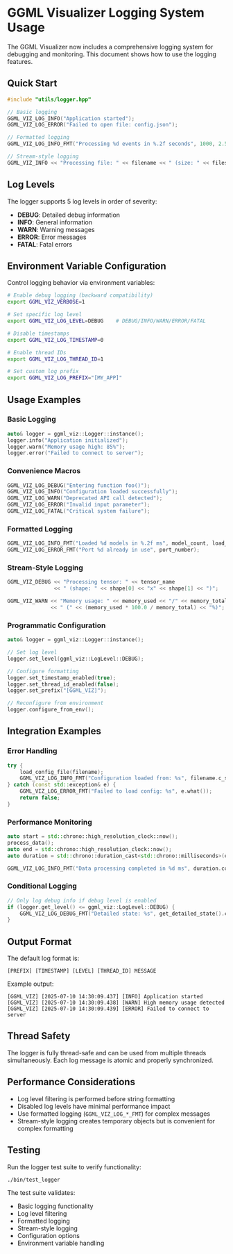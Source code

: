 # GGML Visualizer Logging System Usage

The GGML Visualizer now includes a comprehensive logging system for debugging and monitoring. This document shows how to use the logging features.

## Quick Start

```cpp
#include "utils/logger.hpp"

// Basic logging
GGML_VIZ_LOG_INFO("Application started");
GGML_VIZ_LOG_ERROR("Failed to open file: config.json");

// Formatted logging
GGML_VIZ_LOG_INFO_FMT("Processing %d events in %.2f seconds", 1000, 2.5);

// Stream-style logging
GGML_VIZ_INFO << "Processing file: " << filename << " (size: " << filesize << " bytes)";
```

## Log Levels

The logger supports 5 log levels in order of severity:
- **DEBUG**: Detailed debug information
- **INFO**: General information  
- **WARN**: Warning messages
- **ERROR**: Error messages
- **FATAL**: Fatal errors

## Environment Variable Configuration

Control logging behavior via environment variables:

```bash
# Enable debug logging (backward compatibility)
export GGML_VIZ_VERBOSE=1

# Set specific log level
export GGML_VIZ_LOG_LEVEL=DEBUG    # DEBUG/INFO/WARN/ERROR/FATAL

# Disable timestamps
export GGML_VIZ_LOG_TIMESTAMP=0

# Enable thread IDs  
export GGML_VIZ_LOG_THREAD_ID=1

# Set custom log prefix
export GGML_VIZ_LOG_PREFIX="[MY_APP]"
```

## Usage Examples

### Basic Logging
```cpp
auto& logger = ggml_viz::Logger::instance();
logger.info("Application initialized");
logger.warn("Memory usage high: 85%");
logger.error("Failed to connect to server");
```

### Convenience Macros
```cpp
GGML_VIZ_LOG_DEBUG("Entering function foo()");
GGML_VIZ_LOG_INFO("Configuration loaded successfully");
GGML_VIZ_LOG_WARN("Deprecated API call detected");
GGML_VIZ_LOG_ERROR("Invalid input parameter");
GGML_VIZ_LOG_FATAL("Critical system failure");
```

### Formatted Logging
```cpp
GGML_VIZ_LOG_INFO_FMT("Loaded %d models in %.2f ms", model_count, load_time);
GGML_VIZ_LOG_ERROR_FMT("Port %d already in use", port_number);
```

### Stream-Style Logging
```cpp
GGML_VIZ_DEBUG << "Processing tensor: " << tensor_name 
               << " (shape: " << shape[0] << "x" << shape[1] << ")";

GGML_VIZ_WARN << "Memory usage: " << memory_used << "/" << memory_total 
              << " (" << (memory_used * 100.0 / memory_total) << "%)";
```

### Programmatic Configuration
```cpp
auto& logger = ggml_viz::Logger::instance();

// Set log level
logger.set_level(ggml_viz::LogLevel::DEBUG);

// Configure formatting
logger.set_timestamp_enabled(true);
logger.set_thread_id_enabled(false);
logger.set_prefix("[GGML_VIZ]");

// Reconfigure from environment
logger.configure_from_env();
```

## Integration Examples

### Error Handling
```cpp
try {
    load_config_file(filename);
    GGML_VIZ_LOG_INFO_FMT("Configuration loaded from: %s", filename.c_str());
} catch (const std::exception& e) {
    GGML_VIZ_LOG_ERROR_FMT("Failed to load config: %s", e.what());
    return false;
}
```

### Performance Monitoring
```cpp
auto start = std::chrono::high_resolution_clock::now();
process_data();
auto end = std::chrono::high_resolution_clock::now();
auto duration = std::chrono::duration_cast<std::chrono::milliseconds>(end - start);

GGML_VIZ_LOG_INFO_FMT("Data processing completed in %d ms", duration.count());
```

### Conditional Logging
```cpp
// Only log debug info if debug level is enabled
if (logger.get_level() <= ggml_viz::LogLevel::DEBUG) {
    GGML_VIZ_LOG_DEBUG_FMT("Detailed state: %s", get_detailed_state().c_str());
}
```

## Output Format

The default log format is:
```
[PREFIX] [TIMESTAMP] [LEVEL] [THREAD_ID] MESSAGE
```

Example output:
```
[GGML_VIZ] [2025-07-10 14:30:09.437] [INFO] Application started
[GGML_VIZ] [2025-07-10 14:30:09.438] [WARN] High memory usage detected
[GGML_VIZ] [2025-07-10 14:30:09.439] [ERROR] Failed to connect to server
```

## Thread Safety

The logger is fully thread-safe and can be used from multiple threads simultaneously. Each log message is atomic and properly synchronized.

## Performance Considerations

- Log level filtering is performed before string formatting
- Disabled log levels have minimal performance impact
- Use formatted logging (`GGML_VIZ_LOG_*_FMT`) for complex messages
- Stream-style logging creates temporary objects but is convenient for complex formatting

## Testing

Run the logger test suite to verify functionality:
```bash
./bin/test_logger
```

The test suite validates:
- Basic logging functionality
- Log level filtering
- Formatted logging
- Stream-style logging
- Configuration options
- Environment variable handling